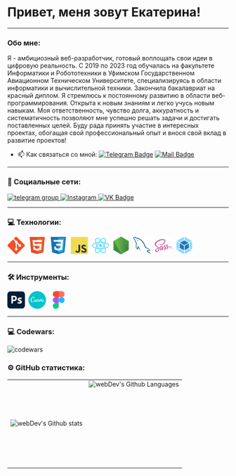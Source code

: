 
# Привет, меня зовут Екатерина!

---

### Обо мне:

Я - амбициозный веб-разработчик, готовый воплощать свои идеи в цифровую реальность.
С 2019 по 2023 год обучалась на факультете Информатики и Робототехники в Уфимском Государственном Авиационном Техническом Университете, специализируясь в области информатики и вычислительной техники. Закончила бакалавриат на красный диплом.
Я стремлюсь к постоянному развитию в области веб-программирования. Открыта к новым знаниям и легко учусь новым навыкам. Моя ответственность, чувство долга, аккуратность и систематичность позволяют мне успешно решать задачи и достигать поставленных целей.
Буду рада принять участие в интересных проектах, обогащая свой профессиональный опыт и внося свой вклад в развитие проектов!


- :mailbox: Как связаться со мной: [![Telegram Badge](https://img.shields.io/badge/-ktsmsnv-blue?style=flat&logo=Telegram&logoColor=white)](https://t.me/ktsmsnv) [![Mail Badge](https://img.shields.io/badge/e-mail-mail?logoColor=yellow&color=yellow
)](mailto:ktsmsnv@yandex.ru)

---

### 🤝 Социальные сети:

  <div id="badges">
    <a href="https://t.me/ktsmsnv" target="_blank">
      <img src="https://cdn-icons-png.flaticon.com/512/2111/2111646.png" width="40" height="40" alt="telegram group" />
    </a>
    <a href="https://instagram.com/ktsmsnv" target="_blank">
      <img src="https://github.com/ktsmsnv/ktsmsnv/assets/126246369/f959bc1d-beca-4011-890d-d92f64f48b8e"  width="40" height="40" alt="Instagram"/>
    </a>
    <a href="https://vk.com/ktsmsnv" target="_blank">
      <img src="https://cdn-icons-png.flaticon.com/512/145/145813.png" width="40" height="40" alt="VK Badge"/>
    </a>
  </div>

---

### 💻 Технологии:

<div>
  <img src="https://github.com/devicons/devicon/blob/master/icons/git/git-original.svg" title="git" alt="git" width="40" height="40"/>&nbsp
  <img src="https://github.com/devicons/devicon/blob/master/icons/html5/html5-original.svg" title="html5" alt="html5" width="40" height="40"/>&nbsp
  <img src="https://github.com/devicons/devicon/blob/master/icons/css3/css3-original.svg" title="css" alt="css" width="40" height="40"/>&nbsp
  <img src="https://github.com/devicons/devicon/blob/master/icons/javascript/javascript-original.svg" title="javascript" alt="javascript" width="40" height="40"/>&nbsp
  <img src="https://github.com/devicons/devicon/blob/master/icons/react/react-original.svg" title="reactjs" alt="reactjs" width="40" height="40"/>&nbsp
  <img src="https://github.com/devicons/devicon/blob/master/icons/nodejs/nodejs-original.svg" title="nodejs" alt="nodejs" width="40" height="40"/>&nbsp
  <img src="https://github.com/devicons/devicon/blob/master/icons/mysql/mysql-original.svg" title="mysql" alt="mysql" width="40" height="40"/>&nbsp
  <img src="https://github.com/devicons/devicon/blob/master/icons/sass/sass-original.svg" title="sass/scss" alt="sass/scss" width="40" height="40"/>&nbsp;
  <img src="https://github.com/devicons/devicon/blob/master/icons/webpack/webpack-original.svg" title="webpack" alt="webpack" width="40" height="40"/>&nbsp;
</div>

---

### 🛠 Инструменты:

<div>
  <img src="https://github.com/devicons/devicon/blob/master/icons/photoshop/photoshop-plain.svg" title="photoshop" alt="photoshop" width="40" height="40"/>&nbsp;
  <img src="https://github.com/devicons/devicon/blob/master/icons/canva/canva-original.svg" title="canva" alt="canva" width="40" height="40"/>&nbsp;
  <img src="https://github.com/devicons/devicon/blob/master/icons/figma/figma-original.svg" title="figma" alt="figma" width="40" height="40"/>&nbsp;
</div>

---

<!-- ### 💻 Пройденные курсы:

| Курсы                                                           | Дата    | Сертификат                       |
| --------------------------------------------------------------- | ------- | -------------------------------- |
| stepik.org/Веб-разработка для начинающих: HTML и CSS            | 07/2022 |(https://stepik.org/cert/1589946) |

--- -->

### 💻 Codewars:

![codewars](https://www.codewars.com/users/ktsmsnv/badges/large)

### ⚙️ GitHub статистика:

<table>
  <tr>
    <td>
      <img align="left" src="http://github-readme-streak-stats.herokuapp.com?user=ktsmsnv&theme=dark&background=000000" alt="webDev's Github stats" />
    </td>
    <td>
      <img height="195px" align="right" alt="webDev's Github Languages" src="https://github-readme-stats-sigma-five.vercel.app/api/top-langs/?username=ktsmsnv&layout=compact&theme=vision-friendly-dark" />
    </td>
  </tr>
</table>

